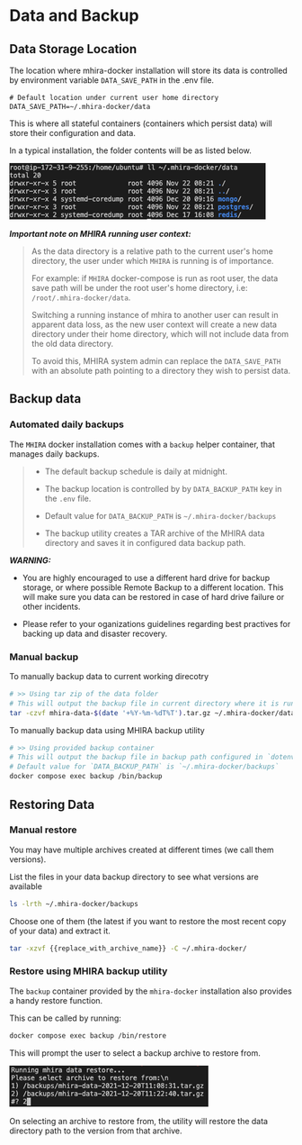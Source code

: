 # Data and Backup

## Data Storage Location

The location where mhira-docker installation will store its data is controlled by environment variable `DATA_SAVE_PATH` in the .env file.

```dotenv
# Default location under current user home directory
DATA_SAVE_PATH=~/.mhira-docker/data
```

This is where all stateful containers (containers which persist data) will store their configuration and data.

In a typical installation, the folder contents will be as listed below.

![Data-Directory](/resources/images/data-directory.png "Data Directory")

***Important note on MHIRA running user context:***
> As the data directory is a relative path to the current user's home directory, the user under which `MHIRA` is running is of importance.
>
> For example: if `MHIRA` docker-compose is run as root user, the data save path will be under the root user's home directory, i.e: `/root/.mhira-docker/data`.
>
> Switching a running instance of mhira to another user can result in apparent data loss, as the new user context will create a new data directory under their home directory, which will not include data from the old data directory.
>
> To avoid this, MHIRA system admin can replace the `DATA_SAVE_PATH` with an absolute path pointing to a directory they wish to persist data.

## Backup data

### Automated daily backups

The `MHIRA` docker installation comes with a `backup` helper container, that manages daily backups.

> * The default backup schedule is daily at midnight.
>
> * The backup location is controlled by by `DATA_BACKUP_PATH` key in the `.env` file.
>
> * Default value for `DATA_BACKUP_PATH` is `~/.mhira-docker/backups`
>
> * The backup utility creates a TAR archive of the MHIRA data directory and saves it in configured data backup path.

***WARNING:***

* You are highly encouraged to use a different hard drive for backup storage, or where possible Remote Backup to a different location. This will make sure you data can be restored in case of hard drive failure or other incidents.

* Please refer to your oganizations guidelines regarding best practives for backing up data and disaster recovery.

### Manual backup

To manually backup data to current working direcotry

```bash
# >> Using tar zip of the data folder
# This will output the backup file in current directory where it is run
tar -czvf mhira-data-$(date '+%Y-%m-%dT%T').tar.gz ~/.mhira-docker/data
```

To manually backup data using MHIRA backup utility

```bash
# >> Using provided backup container
# This will output the backup file in backup path configured in `dotenv` by `DATA_BACKUP_PATH` key
# Default value for `DATA_BACKUP_PATH` is `~/.mhira-docker/backups`
docker compose exec backup /bin/backup
```

## Restoring Data

### Manual restore

You may have multiple archives created at different times (we call them versions).

List the files in your data backup directory to see what versions are available

```bash
ls -lrth ~/.mhira-docker/backups
```

Choose one of them (the latest if you want to restore the most recent copy of your data) and extract it.

```bash
tar -xzvf {{replace_with_archive_name}} -C ~/.mhira-docker/
```

### Restore using MHIRA backup utility

The `backup` container provided by the `mhira-docker` installation also provides a handy restore function.

This can be called by running:

```bash
docker compose exec backup /bin/restore
```

This will prompt the user to select a backup archive to restore from.

![Restore-Archives](/resources/images/restore-archives.png "Restore Archives")

On selecting an archive to restore from, the utility will restore the data directory path to the version from that archive.
